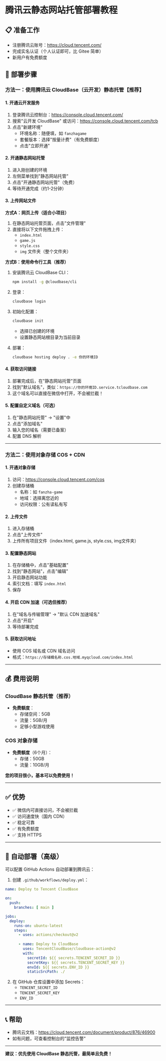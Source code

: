 # 腾讯云静态网站托管部署教程

## 📋 准备工作
- 注册腾讯云账号：https://cloud.tencent.com/
- 完成实名认证（个人认证即可，比 Gitee 简单）
- 新用户有免费额度

## 🚀 部署步骤

### 方法一：使用腾讯云 CloudBase（云开发）静态托管【推荐】

#### 1. 开通云开发服务
1. 登录腾讯云控制台：https://console.cloud.tencent.com/
2. 搜索"云开发 CloudBase" 或访问：https://console.cloud.tencent.com/tcb
3. 点击"新建环境"
   - 环境名称：随便填，如 `fanzhagame`
   - 套餐版本：选择"按量计费"（有免费额度）
   - 点击"立即开通"

#### 2. 开通静态网站托管
1. 进入刚创建的环境
2. 左侧菜单找到"静态网站托管"
3. 点击"开通静态网站托管"（免费）
4. 等待开通完成（约1-2分钟）

#### 3. 上传网站文件
**方式A：网页上传（适合小项目）**
1. 在静态网站托管页面，点击"文件管理"
2. 直接将以下文件拖拽上传：
   - `index.html`
   - `game.js`
   - `style.css`
   - `img` 文件夹（整个文件夹）

**方式B：使用命令行工具（推荐）**
1. 安装腾讯云 CloudBase CLI：
   ```bash
   npm install -g @cloudbase/cli
   ```

2. 登录：
   ```bash
   cloudbase login
   ```

3. 初始化配置：
   ```bash
   cloudbase init
   ```
   - 选择已创建的环境
   - 设置静态网站根目录为当前目录

4. 部署：
   ```bash
   cloudbase hosting deploy . -e 你的环境ID
   ```

#### 4. 获取访问链接
1. 部署完成后，在"静态网站托管"页面
2. 找到"默认域名"，类似：`https://你的环境ID.service.tcloudbase.com`
3. 这个域名可以直接在微信中打开，不会被拦截！

#### 5. 配置自定义域名（可选）
1. 在"静态网站托管" → "设置"中
2. 点击"添加域名"
3. 输入您的域名（需要已备案）
4. 配置 DNS 解析

---

### 方法二：使用对象存储 COS + CDN

#### 1. 开通对象存储
1. 访问：https://console.cloud.tencent.com/cos
2. 创建存储桶
   - 名称：如 `fanzha-game`
   - 地域：选择离您近的
   - 访问权限：公有读私有写

#### 2. 上传文件
1. 进入存储桶
2. 点击"上传文件"
3. 上传所有项目文件（index.html, game.js, style.css, img文件夹）

#### 3. 配置静态网站
1. 在存储桶中，点击"基础配置"
2. 找到"静态网站"，点击"编辑"
3. 开启静态网站功能
4. 索引文档：填写 `index.html`
5. 保存

#### 4. 开启 CDN 加速（可选但推荐）
1. 在"域名与传输管理" → "默认 CDN 加速域名"
2. 点击"开启"
3. 等待部署完成

#### 5. 获取访问地址
- 使用 COS 域名或 CDN 域名访问
- 格式：`https://存储桶名称.cos.地域.myqcloud.com/index.html`

---

## 💰 费用说明

### CloudBase 静态托管（推荐）
- **免费额度**：
  - 存储空间：5GB
  - 流量：5GB/月
  - 足够小型游戏使用

### COS 对象存储
- **免费额度**（6个月）：
  - 存储：50GB
  - 流量：10GB/月

**您的项目很小，基本可以免费使用！**

---

## ✅ 优势
- ✅ 微信内可直接访问，不会被拦截
- ✅ 访问速度快（国内 CDN）
- ✅ 稳定可靠
- ✅ 有免费额度
- ✅ 支持 HTTPS

---

## 🔄 自动部署（高级）

可以配置 GitHub Actions 自动部署到腾讯云：

1. 创建 `.github/workflows/deploy.yml`：
```yaml
name: Deploy to Tencent CloudBase

on:
  push:
    branches: [ main ]

jobs:
  deploy:
    runs-on: ubuntu-latest
    steps:
      - uses: actions/checkout@v2
      
      - name: Deploy to CloudBase
        uses: TencentCloudBase/cloudbase-action@v2
        with:
          secretId: ${{ secrets.TENCENT_SECRET_ID }}
          secretKey: ${{ secrets.TENCENT_SECRET_KEY }}
          envId: ${{ secrets.ENV_ID }}
          staticSrcPath: ./
```

2. 在 GitHub 仓库设置中添加 Secrets：
   - `TENCENT_SECRET_ID`
   - `TENCENT_SECRET_KEY`
   - `ENV_ID`

---

## 📞 帮助
- 腾讯云文档：https://cloud.tencent.com/document/product/876/46900
- 如有问题，可查看控制台的"监控告警"

---

**建议：优先使用 CloudBase 静态托管，最简单且免费！**

